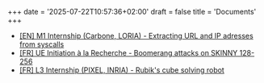 +++
date = '2025-07-22T10:57:36+02:00'
draft = false
title = 'Documents'
+++
- [[EN] M1 Internship (Carbone, LORIA) - Extracting URL and IP adresses from syscalls](/downloads/M1-Internship.pdf)
- [[FR] UE Initiation à la Recherche - Boomerang attacks on SKINNY 128-256](/downloads/IAR-Skinny.pdf)
- [[FR] L3 Internship (PIXEL, INRIA) - Rubik's cube solving robot](/downloads/L3-Internship.pdf)